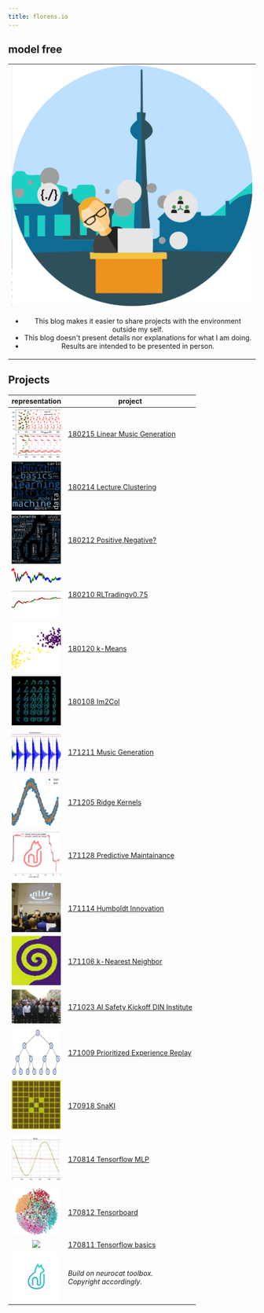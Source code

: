```yaml
---
title: florens.io
---
```


## model free


<table >
   <tr>
     <td align="center"><img src="assets/image4.png"/> </td>
   </tr>
   <tr>
     <td align="center">
      <ul>
       <li>This blog makes it easier to share projects with the environment outside my self.</li>
       <li>This blog doesn't present details nor explanations for what I am doing.</li>
       <li>Results are intended to be presented in person.</li>
     </ul> 
     </td>
   </tr>
</table>


## Projects               

| representation                                               |  project                                                  |
|:------------------------------------------------------------:|-----------------------------------------------------------|
| <img src="projects/linmusicgen/index.png" width="100"/>      | [180215 Linear Music Generation](./projects/linmusicgen)  |
| <img src="projects/ML_EXAM/index.png" width="100"/>          | [180214 Lecture Clustering](./projects/ML_EXAM)           |
| <img src="projects/PosNeg/index.png" width="100"/>           | [180212 Positive,Negative?](./projects/PosNeg)            |
| <img src="projects/RLTradingKickoff/index.png" width="100"/> | [180210 RLTradingv0.75](./projects/RLTradingKickoff)      |
| <img src="projects/k_means/index.png" width="100"/>          | [180120 k-Means](./projects/k_means)                      |
| <img src="projects/im2col/index.png" width="100"/>           | [180108 Im2Col](./projects/im2col)                        |
| <img src="projects/musicgen/index.png" width="100"/>         | [171211 Music Generation](./projects/musicgen)            |
| <img src="projects/kernel/index.png" width="100"/>           | [171205 Ridge Kernels](./projects/kernel)                 |
| <img src="projects/predmain/index.jpg" width="100"/>         | [171128 Predictive Maintainance](./projects/predmain)     |
| <img src="projects/hui/index.png" width="100"/>              | [171114 Humboldt Innovation](./projects/hui)              |
| <img src="projects/kNN/index.png" width="100"/>              | [171106 k-Nearest Neighbor](./projects/kNN)               |
| <img src="projects/DINws/exp.png" width="100"/>              | [171023 AI Safety Kickoff DIN Institute](./projects/DINws)|
| <img src="projects/priorexprepl/index.png" width="100"/>     | [171009 Prioritized Experience Replay](./projects/priorexprepl)|
| <img src="projects/SnaKI/index.png" width="100"/>            | [170918 SnaKI](./projects/SnaKI)                          |
| <img src="projects/tf/mlp/index.png" width="100"/>           | [170814 Tensorflow MLP](./projects/SnaKI)                 |
| <img src="projects/tf/board/index.png" width="100"/>         | [170812 Tensorboard](./projects/tf/board)                 |
| <img src="projects/tf/index.png" width="100"/>               | [170811 Tensorflow basics](./projects/tf)                 |
| <img src="/assets/ncsqr.png" height="100"/>                  | *Build on neurocat toolbox.<br>Copyright accordingly.*    |
